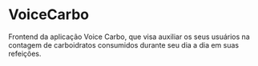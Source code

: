 # VoiceCarbo
Frontend da aplicação Voice Carbo, que visa auxiliar os seus usuários na contagem de carboidratos consumidos durante seu dia a dia em suas refeições.
